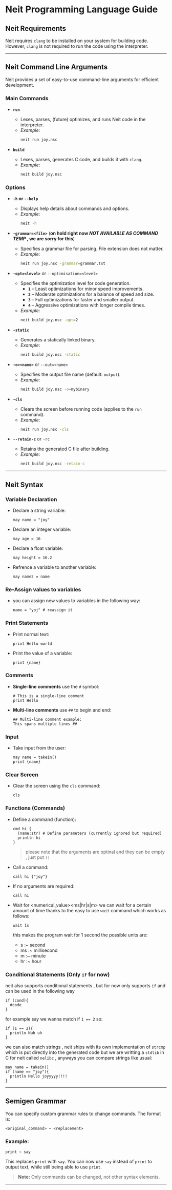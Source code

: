 
# Neit Programming Language Guide

## **Neit Requirements**
Neit requires `clang` to be installed on your system for building code. However, `clang` is not required to run the code using the interpreter.

---

## **Neit Command Line Arguments**

Neit provides a set of easy-to-use command-line arguments for efficient development.

### **Main Commands**

- **`run`**  
  - Lexes, parses, (future) optimizes, and runs Neit code in the interpreter.
  - *Example*:  
    ```bash
    neit run joy.nsc
    ```

- **`build`**  
  - Lexes, parses, generates C code, and builds it with `clang`.
  - *Example*:  
    ```bash
    neit build joy.nsc
    ```

### **Options**

- **`-h` or `--help`**  
  - Displays help details about commands and options.  
  - *Example*:  
    ```bash
    neit -h
    ```

- **`-grammar=<file>`** (**on hold right now ***NOT AVAILABLE AS COMMAND TEMP*** , we are sorry for this**)
  - Specifies a grammar file for parsing. File extension does not matter.  
  - *Example*:  
    ```bash
    neit run joy.nsc -grammar=grammar.txt
    ```

- **`-opt=<level>`** or `--optimisation=<level>`
  - Specifies the optimization level for code generation.  
    - **`1`** – Least optimizations for minor speed improvements.  
    - **`2`** – Moderate optimizations for a balance of speed and size.  
    - **`3`** – Full optimizations for faster and smaller output.  
    - **`4`** – Aggressive optimizations with longer compile times.  
  - *Example*:  
    ```bash
    neit build joy.nsc -opt=2
    ```

- **`-static`**  
  - Generates a statically linked binary.  
  - *Example*:  
    ```bash
    neit build joy.nsc -static
    ```

- **`-o=<name>`** or `--out=<name>`
  - Specifies the output file name (default: `output`).  
  - *Example*:  
    ```bash
    neit build joy.nsc -o=mybinary
    ```

- **`-cls`**  
  - Clears the screen before running code (applies to the `run` command).  
  - *Example*:  
    ```bash
    neit run joy.nsc -cls
    ```

- **`--retain-c`** or `-rc`
  - Retains the generated C file after building.  
  - *Example*:  
    ```bash
    neit build joy.nsc -retain-c
    ```

---

## **Neit Syntax**

### **Variable Declaration**

- Declare a string variable:  
  ```neit
  may name = "joy"
  ```

- Declare an integer variable:  
  ```neit
  may age = 16
  ```

- Declare a float variable:  
  ```neit
  may height = 16.2
  ```
- Refrence a variable to another variable:  
  ```neit
  may name2 = name
  ```
### **Re-Assign values to variables**
- you can assign new values to variables in the following way:
   ```may name = "joy" # a variable called name
  name = "yoj" # reassign it
  ```

### **Print Statements**

- Print normal text:  
  ```neit
  print Hello world
  ```

- Print the value of a variable:  
  ```neit
  print {name}
  ```

### **Comments**

- **Single-line comments** use the `#` symbol:  
  ```neit
  # This is a single-line comment
  print Hello
  ```

- **Multi-line comments** use `##` to begin and end:  
  ```neit
  ## Multi-line comment example:
  This spans multiple lines ##
  ```

### **Input**

- Take input from the user:  
  ```neit
  may name = takein()
  print {name}
  ```

### **Clear Screen**

- Clear the screen using the `cls` command:  
  ```neit
  cls
  ```

### **Functions (Commands)**

- Define a command (function):  
  ```neit
  cmd hi {
    (name:str) # Define parameters (currently ignored but required)
    println hi
  }
  ```
  > please note that the arguments are optinal and they can be empty , just put `()`

- Call a command:  
  ```neit
  call hi {"joy"}
  ```

- If no arguments are required:  
  ```neit
  call hi
  ```
- Wait for <numerical_value><ms|hr|s|m>
  we can wait for a certain amount of time thanks to the easy to use `wait` command which works as follows:
  ```neit
  wait 1s
  ```
  this makes the program wait for 1 second
  the possible units are:
   - s :~ second
   - ms :~ millisecond
   - m :~ minute
   - hr :~ hour
### **Conditional Statements (Only ``if`` for now)**
neit also supports conditional statements , but for now only supports ``if`` and can be used in the following way
```neit
if (cond){
  #code
}
```
for example say we wanna match if ``1 == 2`` so:
```neit
if (1 == 2){
  println Nuh uh
}
```
we can also match strings , neit ships with its own implementation of ``strcmp`` which is put directly into the generated code but we are writting a ``stdlib`` in C for neit called ``nelibc`` , anyways you can compare strings like usual:
```neit
may name = takein()
if (name == "joy"){
  println Hello joyyyyy!!!!
}
```


---

## **Semigen Grammar**

You can specify custom grammar rules to change commands. The format is:

```neit
<original_command> ~ <replacement>
```

### Example:
```neit
print ~ say
```

This replaces `print` with `say`. You can now use `say` instead of `print` to output text, while still being able to use `print`.

> **Note:** Only commands can be changed, not other syntax elements.

---
